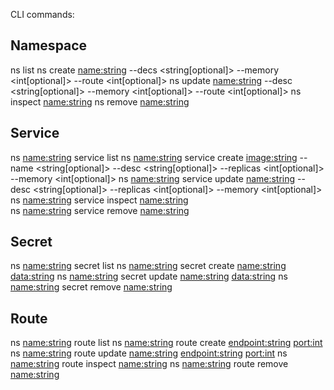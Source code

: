 CLI commands:

## Namespace
ns list
ns create <name:string> --decs <string[optional]> --memory <int[optional]> --route <int[optional]>
ns update <name:string> --desc <string[optional]> --memory <int[optional]> --route <int[optional]>
ns inspect <name:string>
ns remove <name:string>

## Service
ns <name:string> service list
ns <name:string> service create <image:string> --name <string[optional]> --desc <string[optional]> --replicas <int[optional]> --memory <int[optional]>
ns <name:string> service update <name:string> --desc <string[optional]> --replicas <int[optional]> --memory <int[optional]>
ns <name:string> service inspect <name:string>  
ns <name:string> service remove <name:string> 
 
## Secret
ns <name:string> secret list 
ns <name:string> secret create <name:string> <data:string> 
ns <name:string> secret update <name:string> <data:string> 
ns <name:string> secret remove <name:string> 

## Route
ns <name:string> route list 
ns <name:string> route create <endpoint:string> <port:int> 
ns <name:string> route update <name:string> <endpoint:string> <port:int> 
ns <name:string> route inspect <name:string> 
ns <name:string> route remove <name:string> 
